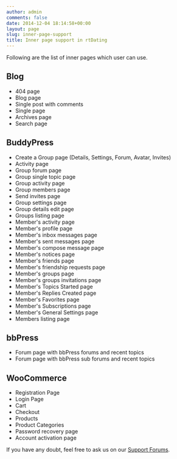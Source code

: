 ```yaml
---
author: admin
comments: false
date: 2014-12-04 18:14:58+00:00
layout: page
slug: inner-page-support
title: Inner page support in rtDating
---
```


Following are the list of inner pages which user can use.


## Blog

  * 404 page
  * Blog page
  * Single post with comments
  * Single page
  * Archives page
  * Search page


## BuddyPress

  * Create a Group page (Details, Settings, Forum, Avatar, Invites)
  * Activity page
  * Group forum page
  * Group single topic page
  * Group activity page
  * Group members page
  * Send invites page
  * Group settings page
  * Group details edit page
  * Groups listing page
  * Member's activity page
  * Member's profile page
  * Member's inbox messages page
  * Member's sent messages page
  * Member's compose message page
  * Member's notices page
  * Member's friends page
  * Member's friendship requests page
  * Member's groups page
  * Member's groups invitations page
  * Member's Topics Started page
  * Member's Replies Created page
  * Member's Favorites page
  * Member's Subscriptions page
  * Member's General Settings page
  * Members listing page


## bbPress

  * Forum page with bbPress forums and recent topics
  * Forum page with bbPress sub forums and recent topics


## WooCommerce

  * Registration Page
  * Login Page
  * Cart
  * Checkout
  * Products
  * Product Categories
  * Password recovery page
  * Account activation page


If you have any doubt, feel free to ask us on our [Support Forums](http://community.rtcamp.com/c/premium-themes).
